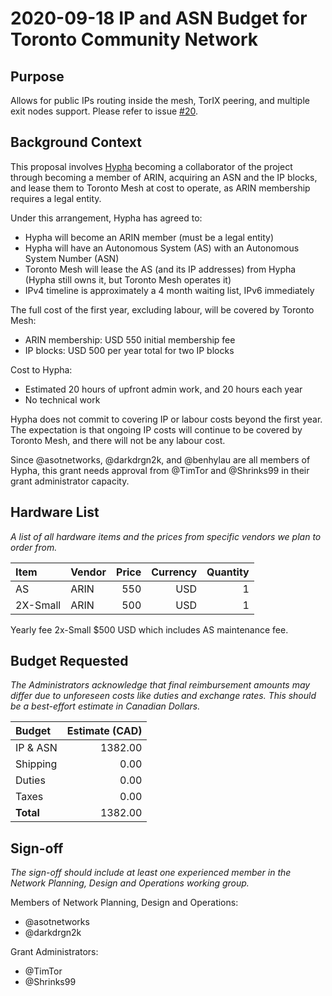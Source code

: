 # 2020-09-18 IP and ASN Budget for Toronto Community Network

## Purpose

Allows for public IPs routing inside the mesh, TorIX peering, and multiple exit nodes support.
Please refer to issue [#20](https://github.com/tomeshnet/toronto-community-network/issues/20).

## Background Context

This proposal involves [Hypha](https://hypha.coop) becoming a collaborator of the project through becoming a member of ARIN, acquiring an ASN and the IP blocks, and lease them to Toronto Mesh at cost to operate, as ARIN membership requires a legal entity.

Under this arrangement, Hypha has agreed to:

- Hypha will become an ARIN member (must be a legal entity)
- Hypha will have an Autonomous System (AS) with an Autonomous System Number (ASN)
- Toronto Mesh will lease the AS (and its IP addresses) from Hypha (Hypha still owns it, but Toronto Mesh operates it)
- IPv4 timeline is approximately a 4 month waiting list, IPv6 immediately

The full cost of the first year, excluding labour, will be covered by Toronto Mesh:

- ARIN membership: USD 550 initial membership fee
- IP blocks: USD 500 per year total for two IP blocks

Cost to Hypha:

- Estimated 20 hours of upfront admin work, and 20 hours each year
- No technical work

Hypha does not commit to covering IP or labour costs beyond the first year.
The expectation is that ongoing IP costs will continue to be covered by Toronto Mesh, and there will not be any labour cost.

Since @asotnetworks, @darkdrgn2k, and @benhylau are all members of Hypha, this grant needs approval from @TimTor and @Shrinks99 in their grant administrator capacity.

## Hardware List

_A list of all hardware items and the prices from specific vendors we plan to order from._

| Item   | Vendor   | Price | Currency | Quantity |
|:-------|:---------|------:|---------:|---------:|
| AS     | ARIN     |  550 |      USD |        1 |
| 2X-Small | ARIN |  500 |      USD |        1 |

Yearly fee 2x-Small $500 USD which includes AS maintenance fee.

## Budget Requested

_The Administrators acknowledge that final reimbursement amounts may differ due to unforeseen costs like duties and exchange rates. This should be a best-effort estimate in Canadian Dollars._

| Budget    | Estimate (CAD) |
|:----------|---------------:|
| IP & ASN  |        1382.00 |
| Shipping  |           0.00 |
| Duties    |           0.00 |
| Taxes     |           0.00 |
| **Total** |        1382.00 |

## Sign-off

_The sign-off should include at least one experienced member in the Network Planning, Design and Operations working group._

Members of Network Planning, Design and Operations:
- @asotnetworks
- @darkdrgn2k

Grant Administrators:
- @TimTor
- @Shrinks99

